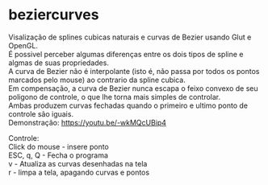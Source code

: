 # beziercurves

Visalização de splines cubicas naturais e curvas de Bezier usando Glut e OpenGL.<br>
É possivel perceber algumas diferenças entre os dois tipos de spline e algmas de suas propriedades.<br>
A curva de Bezier não é interpolante (isto é, não passa por todos os pontos marcados pelo mouse) ao contrario da spline cubica.<br>
Em compensação, a curva de Bezier nunca escapa o feixo convexo de seu poligono de controle, o que lhe torna mais simples de controlar.<br>
Ambas produzem curvas fechadas quando o primeiro e ultimo ponto de controle são iguais.<br>
Demonstração: https://youtu.be/-wkMQcUBip4

Controle:<br>
Click do mouse - insere ponto<br>
ESC, q, Q - Fecha o programa<br>
v - Atualiza as curvas desenhadas na tela <br>
r - limpa a tela, apagando curvas e pontos
